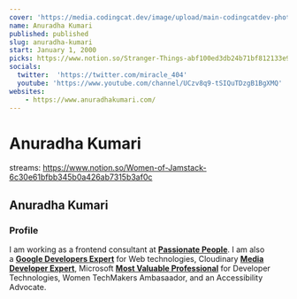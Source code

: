 ```yaml
---
cover: 'https://media.codingcat.dev/image/upload/main-codingcatdev-photo/podcast-guest/'
name: Anuradha Kumari
published: published
slug: anuradha-kumari
start: January 1, 2000
picks: https://www.notion.so/Stranger-Things-abf100ed3db24b71bf812133e963f2b6, https://www.notion.so/GAAD-Global-Accessibility-Awareness-Day-c519407d203a4d46acf67bd19ac91e2c
socials:
  twitter:  'https://twitter.com/miracle_404'
  youtube: 'https://www.youtube.com/channel/UCzv8q9-tSIQuTDzgB1BgXMQ'
websites:
    - https://www.anuradhakumari.com/
---
```


# Anuradha Kumari
streams: https://www.notion.so/Women-of-Jamstack-6c30e61bfbb345b0a426ab7315b3af0c

## Anuradha Kumari

### Profile

I am working as a frontend consultant at **[Passionate People](https://www.linkedin.com/company/passionatepeoplenl/mycompany/)**. I am also a **[Google Developers Expert](https://developers.google.com/community/experts)** for Web technologies, Cloudinary **[Media Developer Expert](https://cloudinary.com/mde)**, Microsoft **[Most Valuable Professional](https://mvp.microsoft.com/en-us/PublicProfile/5004678?fullName=Anuradha%20Kumari)** for Developer Technologies, Women TechMakers Ambasaador, and an Accessibility Advocate.
